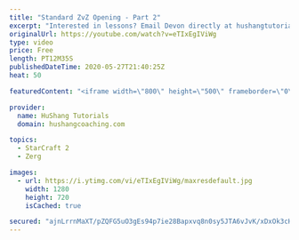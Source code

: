```yaml
---
title: "Standard ZvZ Opening - Part 2"
excerpt: "Interested in lessons? Email Devon directly at hushangtutorials@outlook.com ------------------------------------------------------------------------------------------------------- Want to support HuShang Tutorials directly? Patreon is a website where you can contribute a monthly donation that will help"
originalUrl: https://youtube.com/watch?v=eTIxEgIViWg
type: video
price: Free
length: PT12M35S
publishedDateTime: 2020-05-27T21:40:25Z
heat: 50

featuredContent: "<iframe width=\"800\" height=\"500\" frameborder=\"0\" src=\"https://www.youtube.com/embed/eTIxEgIViWg\" allow=\"accelerometer; autoplay; encrypted-media; gyroscope; picture-in-picture\" allowfullscreen></iframe>"

provider:
  name: HuShang Tutorials
  domain: hushangcoaching.com

topics:
  - StarCraft 2
  - Zerg

images:
  - url: https://i.ytimg.com/vi/eTIxEgIViWg/maxresdefault.jpg
    width: 1280
    height: 720
    isCached: true

secured: "ajnLrrnMaXT/pZQFG5uO3gEs94p7ie28Bapxvq8n0sy5JTA6vJvK/xDxOk3cHYU/sdRsSedULC85Mg+BwPNMAhNqWEilkNIYzEbTXkU09CfP25vrvbrNetQU5gAfCk19TDLHyfI4G9WIkIMSDxhiEXsvM0qsXZJ11IeeCoALHbncBK4i7HAGeMzhWfMoQoK2CiwCLFnLCUPp/fLOJz71rw8crqC2UAbRWxYLmS8Tt2oOGucFWP0ypfWllRHw3JcwBYzutSuDXzJ2sS9v4rGE5PF9OD2rMD0A7wzUJUlCyd3WHED03ze33Yz7zl02WD0t8hghj5ntawNG8uaRvrNWwcbBHkRYm5dOsx0Suymdc6BI3gmh7KHKZFPbsS1+tonU3JnH9BBDJBG/2fHQQvVjBO64wxz96QEL051kR3vEJ0w=;N8He0ytehBEPRyjF9CEsDg=="
---
```


